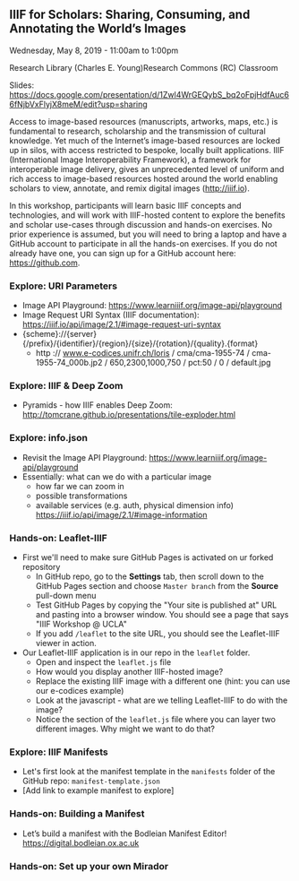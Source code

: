 ## IIIF for Scholars: Sharing, Consuming, and Annotating the World’s Images
Wednesday, May 8, 2019 - 11:00am to 1:00pm

Research Library (Charles E. Young)Research Commons (RC) Classroom

Slides: https://docs.google.com/presentation/d/1Zwl4WrGEQybS_bq2oFpjHdfAuc66fNjbVxFlyjX8meM/edit?usp=sharing

Access to image-based resources (manuscripts, artworks, maps, etc.) is fundamental to research, scholarship and the transmission of cultural knowledge. Yet much of the Internet’s image-based resources are locked up in silos, with access restricted to bespoke, locally built applications. IIIF (International Image Interoperability Framework), a framework for interoperable image delivery, gives an unprecedented level of uniform and rich access to image-based resources hosted around the world enabling scholars to view, annotate, and remix digital images (http://iiif.io).

In this workshop, participants will learn basic IIIF concepts and technologies, and will work with IIIF-hosted content to explore the benefits and scholar use-cases through discussion and hands-on exercises. No prior experience is assumed, but you will need to bring a laptop and have a GitHub account to participate in all the hands-on exercises. If you do not already have one, you can sign up for a GitHub account here: https://github.com.

### Explore: URI Parameters
* Image API Playground: https://www.learniiif.org/image-api/playground
* Image Request URI Syntax (IIIF documentation): https://iiif.io/api/image/2.1/#image-request-uri-syntax
* {scheme}://{server}{/prefix}/{identifier}/{region}/{size}/{rotation}/{quality}.{format}
    * http :// www.e-codices.unifr.ch/loris / cma/cma-1955-74 / cma-1955-74_000b.jp2 / 650,2300,1000,750 / pct:50 / 0 / default.jpg

### Explore: IIIF & Deep Zoom
* Pyramids - how IIIF enables Deep Zoom: http://tomcrane.github.io/presentations/tile-exploder.html

### Explore: info.json
* Revisit the Image API Playground: https://www.learniiif.org/image-api/playground
* Essentially: what can we do with a particular image
    * how far we can zoom in
    * possible transformations
    * available services (e.g. auth, physical dimension info)
https://iiif.io/api/image/2.1/#image-information

### Hands-on: Leaflet-IIIF
* First we'll need to make sure GitHub Pages is activated on ur forked repository
    * In GitHub repo, go to the **Settings** tab, then scroll down to the GitHub Pages section and choose `Master branch` from the **Source** pull-down menu
    * Test GitHub Pages by copying the "Your site is published at" URL and pasting into a browser window. You should see a page that says "IIIF Workshop @ UCLA"
    * If you add `/leaflet` to the site URL, you should see the Leaflet-IIIF viewer in action.
* Our Leaflet-IIIF application is in our repo in the `leaflet` folder.
    * Open and inspect the `leaflet.js` file
    * How would you display another IIIF-hosted image?
    * Replace the existing IIIF image with a different one (hint: you can use our e-codices example)
    * Look at the javascript - what are we telling Leaflet-IIIF to do with the image?
    * Notice the section of the `leaflet.js` file where you can layer two different images. Why might we want to do that?

### Explore: IIIF Manifests
* Let's first look at the manifest template in the `manifests` folder of the GitHub repo: `manifest-template.json`
* [Add link to example manifest to explore]

### Hands-on: Building a Manifest
* Let’s build a manifest with the Bodleian Manifest Editor! https://digital.bodleian.ox.ac.uk

### Hands-on: Set up your own Mirador
